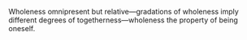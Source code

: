 Wholeness omnipresent but relative—gradations of wholeness imply different degrees of togetherness—wholeness the property of being oneself.